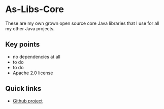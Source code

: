 # As-Libs-Core

These are my own grown open source core Java libraries that I use for all my other Java projects.

## Key points

 * no dependencies at all 
 * to do 
 * to do
 * Apache 2.0 license

## Quick links

 * [Github project](https://github.com/ansorre/As-Libs-Core)
